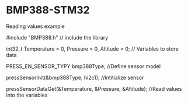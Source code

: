 # BMP388-STM32

Reading values example

#include "BMP388.h" // include the library

int32_t Temperature = 0, Pressure = 0, Altitude = 0; // Variables to store data

PRESS_EN_SENSOR_TYPY bmp388Type; //Define sensor model

pressSensorInit(&bmp388Type, hi2c1); //Intitialize sensor

pressSensorDataGet(&Temperature, &Pressure, &Altitude); //Read values into the variables
